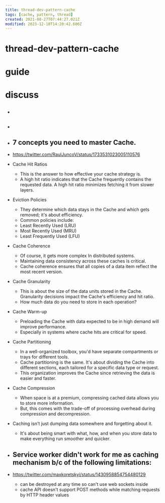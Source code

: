 ```yaml
---
title: thread-dev-pattern-cache
tags: [cache, pattern, thread]
created: 2021-08-27T07:44:27.021Z
modified: 2023-12-10T14:20:42.600Z
---
```


# thread-dev-pattern-cache

# guide

# discuss
- ## 

- ## 

- ## 7 concepts you need to master Cache.
- https://twitter.com/RaulJuncoV/status/1733531023005110576
- Cache Hit Ratios
  - This is the answer to how effective your cache strategy is. 
  - A high hit ratio indicates that the Cache frequently contains the requested data. A high hit ratio minimizes fetching it from slower layers.
- Eviction Policies
  - They determine which data stays in the Cache and which gets removed; it's about efficiency.
  - Common policies include:
  - Least Recently Used (LRU)
  - Most Recently Used (MRU)
  - Least Frequently Used (LFU)
- Cache Coherence
  - Of course, it gets more complex In distributed systems.
  - Maintaining data consistency across these caches is critical.
  - Cache coherence ensures that all copies of a data item reflect the most recent version.
- Cache Granularity
  - This is about the size of the data units stored in the Cache. Granularity decisions impact the Cache's efficiency and hit ratio. 
  - How much data do you need to store in each operation?
- Cache Warm-up
  - Preloading the Cache with data expected to be in high demand will improve performance.
  - Especially in systems where cache hits are critical for speed.
- Cache Partitioning
  - In a well-organized toolbox, you'd have separate compartments or trays for different tools.
  - Cache partitioning is the same. It's about dividing the Cache into different sections, each tailored for a specific data type or request.
  - This organization improves the Cache since retrieving the data is easier and faster.
- Cache Compression
  - When space is at a premium, compressing cached data allows you to store more information.
  - But, this comes with the trade-off of processing overhead during compression and decompression.
- Caching isn't just dumping data somewhere and forgetting about it.
  - It's about being smart with what, how, and when you store data to make everything run smoother and quicker.

- ## Service worker didn't work for me as caching mechanism b/c of the following limitations:
- https://twitter.com/maxkoretskyi/status/1430958854754480129
  - can be destroyed at any time so can't use web sockets inside
  - cache API doesn't support POST methods while matching requests by HTTP header values

